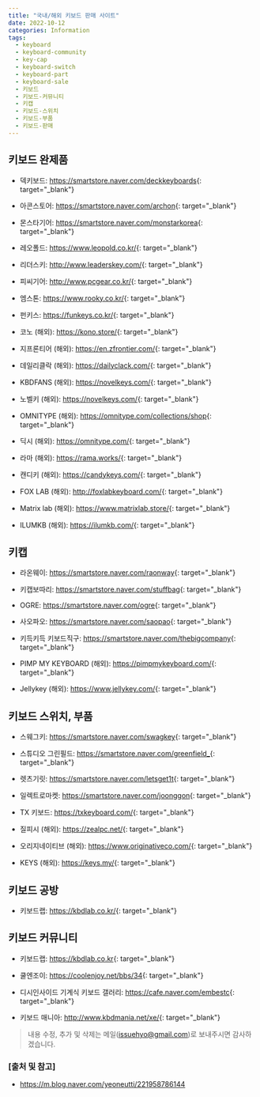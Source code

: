 ```yaml
---
title: "국내/해외 키보드 판매 사이트"
date: 2022-10-12
categories: Information
tags:
  - keyboard
  - keyboard-community
  - key-cap
  - keyboard-switch
  - keyboard-part
  - keyboard-sale
  - 키보드
  - 키보드-커뮤니티
  - 키캡
  - 키보드-스위치
  - 키보드-부품
  - 키보드-판매
---
```


## 키보드 완제품

* 덱키보드: <https://smartstore.naver.com/deckkeyboards>{: target="_blank"}

* 아콘스토어: <https://smartstore.naver.com/archon>{: target="_blank"}

* 몬스타기어: <https://smartstore.naver.com/monstarkorea>{: target="_blank"}

* 레오폴드: <https://www.leopold.co.kr/>{: target="_blank"}

* 리더스키: <http://www.leaderskey.com/>{: target="_blank"}

* 피씨기어: <http://www.pcgear.co.kr/>{: target="_blank"}

* 엠스톤: <https://www.rooky.co.kr/>{: target="_blank"}

* 펀키스: <https://funkeys.co.kr/>{: target="_blank"}

* 코노 (해외): <https://kono.store/>{: target="_blank"}

* 지프론티어 (해외): <https://en.zfrontier.com/>{: target="_blank"}

* 데일리클락 (해외): <https://dailyclack.com/>{: target="_blank"}

* KBDFANS (해외): <https://novelkeys.com/>{: target="_blank"}

* 노벨키 (해외): <https://novelkeys.com/>{: target="_blank"}

* OMNITYPE (해외): <https://omnitype.com/collections/shop>{: target="_blank"}

* 딕시 (해외): <https://omnitype.com/>{: target="_blank"}

* 라마 (해외): <https://rama.works/>{: target="_blank"}

* 캔디키 (해외): <https://candykeys.com/>{: target="_blank"}

* FOX LAB (해외): <http://foxlabkeyboard.com/>{: target="_blank"}

* Matrix lab (해외): <https://www.matrixlab.store/>{: target="_blank"}

* ILUMKB (해외): <https://ilumkb.com/>{: target="_blank"}

## 키캡

* 라온웨이: <https://smartstore.naver.com/raonway>{: target="_blank"}

* 키캡보따리: <https://smartstore.naver.com/stuffbag>{: target="_blank"}

* OGRE: <https://smartstore.naver.com/ogre>{: target="_blank"}

* 사오파오: <https://smartstore.naver.com/saopao>{: target="_blank"}

* 키득키득 키보드직구: <https://smartstore.naver.com/thebigcompany>{: target="_blank"}

* PIMP MY KEYBOARD (해외): <https://pimpmykeyboard.com/>{: target="_blank"}

* Jellykey (해외): <https://www.jellykey.com/>{: target="_blank"}

## 키보드 스위치, 부품

* 스웨그키: <https://smartstore.naver.com/swagkey>{: target="_blank"}

* 스튜디오 그린필드: <https://smartstore.naver.com/greenfield_>{: target="_blank"}

* 렛츠기릿: <https://smartstore.naver.com/letsget1t>{: target="_blank"}

* 일렉트로마켓: <https://smartstore.naver.com/joonggon>{: target="_blank"}

* TX 키보드: <https://txkeyboard.com/>{: target="_blank"}

* 질피시 (해외): <https://zealpc.net/>{: target="_blank"}

* 오리지네이티브 (해외): <https://www.originativeco.com/>{: target="_blank"}

* KEYS (해외): <https://keys.my/>{: target="_blank"}

## 키보드 공방

* 키보드랩: <https://kbdlab.co.kr/>{: target="_blank"}

## 키보드 커뮤니티

* 키보드랩: <https://kbdlab.co.kr>{: target="_blank"}

* 쿨엔조이: <https://coolenjoy.net/bbs/34>{: target="_blank"}

* 디시인사이드 기계식 키보드 갤러리: <https://cafe.naver.com/embestc>{: target="_blank"}

* 키보드 매니아: <http://www.kbdmania.net/xe/>{: target="_blank"}

> 내용 수정, 추가 및 삭제는 메일(issuehyo@gmail.com)로 보내주시면 감사하겠습니다.

### [출처 및 참고]
* <https://m.blog.naver.com/yeoneutti/221958786144>
